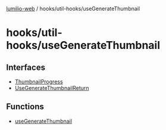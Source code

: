 [lumilio-web](../../../modules.md) / hooks/util-hooks/useGenerateThumbnail

# hooks/util-hooks/useGenerateThumbnail

## Interfaces

- [ThumbnailProgress](interfaces/ThumbnailProgress.md)
- [UseGenerateThumbnailReturn](interfaces/UseGenerateThumbnailReturn.md)

## Functions

- [useGenerateThumbnail](functions/useGenerateThumbnail.md)
